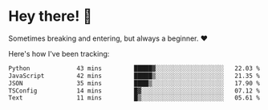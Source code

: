 # Hey there! 👋
Sometimes breaking and entering, but always a beginner. ❤️

Here's how I've been tracking:
<!--START_SECTION:waka-->

```txt
Python             43 mins         █████▓░░░░░░░░░░░░░░░░░░░   22.03 %
JavaScript         42 mins         █████▒░░░░░░░░░░░░░░░░░░░   21.35 %
JSON               35 mins         ████▒░░░░░░░░░░░░░░░░░░░░   17.90 %
TSConfig           14 mins         █▓░░░░░░░░░░░░░░░░░░░░░░░   07.12 %
Text               11 mins         █▒░░░░░░░░░░░░░░░░░░░░░░░   05.61 %
```

<!--END_SECTION:waka-->
